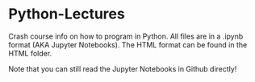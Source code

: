# Python-Lectures
Crash course info on how to program in Python. All files are in a .ipynb format (AKA Jupyter Notebooks). The HTML format can be found in the HTML folder.

Note that you can still read the Jupyter Notebooks in Github directly!
